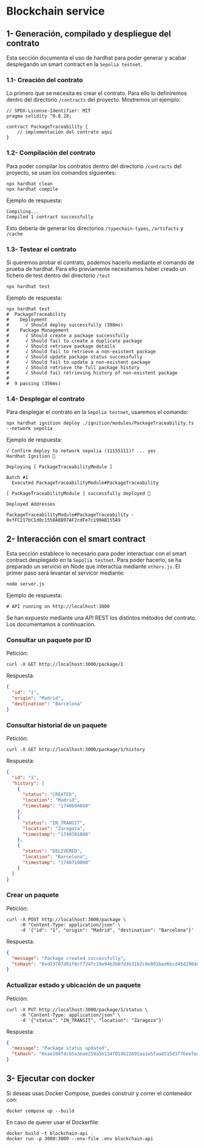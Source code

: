 # Blockchain service

## 1- Generación, compilado y despliegue del contrato

Esta sección documenta el uso de hardhat para poder generar y acabar desplegando un smart contract en la `Sepolia testnet`.

### 1.1- Creación del contrato

Lo primero que se necesita es crear el contrato. Para ello lo definiremos dentro del directorio `/contracts` del proyecto. Mostremos un ejemplo:

```solidity
// SPDX-License-Identifier: MIT
pragma solidity ^0.8.28;

contract PackageTraceability {
    // implementación del contrato aquí
}
```

### 1.2- Compilación del contrato

Para poder compilar los contratos dentro del directorio `/contracts` del proyecto, se usan los comandos siguientes:

```shell
npx hardhat clean 
npx hardhat compile
```
Ejemplo de respuesta:
```
Compiling...
Compiled 1 contract successfully
```

Esto debería de generar los directorios `/typechain-types`, `/artifacts` y `/cache`

### 1.3- Testear el contrato

Si queremos probar el contrato, podemos hacerlo mediante el comando de prueba de hardhat. Para ello previamente necesitamos haber creado un fichero de test dentro del directorio `/test`  

```shell
npx hardhat test
```
Ejemplo de respuesta:
```
npx hardhat test
#  PackageTraceability
#    Deployment
#      √ Should deploy successfully (308ms)
#    Package Management
#      √ Should create a package successfully
#      √ Should fail to create a duplicate package
#      √ Should retrieve package details
#      √ Should fail to retrieve a non-existent package
#      √ Should update package status successfully
#      √ Should fail to update a non-existent package
#      √ Should retrieve the full package history
#      √ Should fail retrieving history of non-existent package
#
#  9 passing (356ms)
```

### 1.4- Desplegar el contrato

Para desplegar el contrato en la `Sepolia testnet`, usaremos el comando:

```shell
npx hardhat ignition deploy ./ignition/modules/PackageTraceability.ts --network sepolia
```
Ejemplo de respuesta:
```
√ Confirm deploy to network sepolia (11155111)? ... yes
Hardhat Ignition 🚀

Deploying [ PackageTraceabilityModule ]

Batch #1
  Executed PackageTraceabilityModule#PackageTraceability

[ PackageTraceabilityModule ] successfully deployed 🚀

Deployed Addresses

PackageTraceabilityModule#PackageTraceability - 0xfFC217bC1d0c1558A8B97AF2cdFe7c190AB155A9
```

## 2- Interacción con el smart contract

Esta sección establece lo necesario para poder interactuar con el smart contract desplegado en la `Sepolia testnet`. Para poder hacerlo, se ha preparado un servicio en Node que interactúa mediante `ethers.js`. El primer paso será levantar el servicor mediante:

```shell
node server.js
```
Ejemplo de respuesta:
```
# API running on http://localhost:3000
```

Se han expuesto mediante una API REST los distintos métodos del contrato. Los documentamos a continuación.

### Consultar un paquete por ID

Petición:
```shell
curl -X GET http://localhost:3000/package/1
```

Respuesta:
```json
{
  "id": "1",
  "origin": "Madrid",
  "destination": "Barcelona"
}
```

### Consultar historial de un paquete

Petición:
```shell
curl -X GET http://localhost:3000/package/1/history
```

Respuesta:
```json
{
  "id": "1",
  "history": [
    {
      "status": "CREATED",
      "location": "Madrid",
      "timestamp": "1740694668"
    },
    {
      "status": "IN_TRANSIT",
      "location": "Zaragoza",
      "timestamp": "1740701000"
    },
    {
      "status": "DELIVERED",
      "location": "Barcelona",
      "timestamp": "1740710000"
    }
  ]
}
```

### Crear un paquete

Petición:
```shell
curl -X POST http://localhost:3000/package \
     -H "Content-Type: application/json" \
     -d '{"id": "1", "origin": "Madrid", "destination": "Barcelona"}'
```
Respuesta:
```json
{
  "message": "Package created successfully",
  "txHash": "0xd23707d91f8cf724fc19e94b3b07d3b31b2c8e801bad6bcd45d290de7d5dc8f6"
}
```

### Actualizar estado y ubicación de un paquete

Petición:
```shell
curl -X PUT http://localhost:3000/package/1/status \
     -H "Content-Type: application/json" \
     -d '{"status": "IN_TRANSIT", "location": "Zaragoza"}'
```

Respuesta:
```json
{
  "message": "Package status updated",
  "txHash": "0xae108fdcb5a3eae259a5b134f019b22695aa1e5faa8515d3f76eefea36061dc1"
}
```

## 3- Ejecutar con docker

Si deseas usas Docker Compose, puedes construir y correr el contenedor con:

```shell
docker compose up --build
```

En caso de querer usar el Dockerfile:

```shell
docker build -t blockchain-api .
docker run -p 3000:3000 --env-file .env blockchain-api
```
